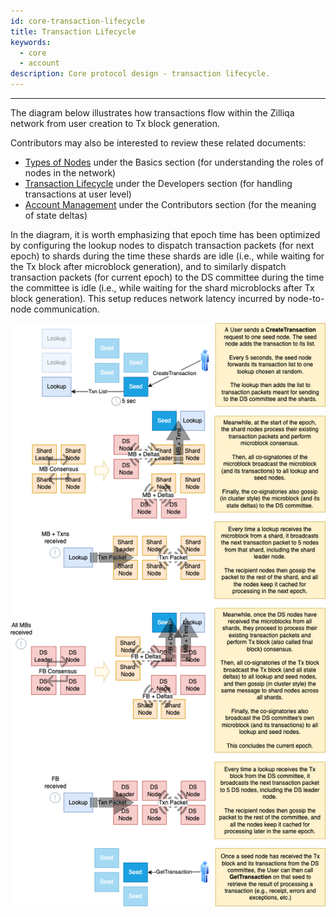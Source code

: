 ```yaml
---
id: core-transaction-lifecycle
title: Transaction Lifecycle
keywords:
  - core
  - account
description: Core protocol design - transaction lifecycle.
---
```


---

The diagram below illustrates how transactions flow within the Zilliqa network
from user creation to Tx block generation.

Contributors may also be interested to review these related documents:

- [Types of Nodes](/basics/basics-zil-nodes) under the Basics section (for
  understanding the roles of nodes in the network)
- [Transaction Lifecycle](/dev-dapps/dev-txn-signing) under the Developers
  section (for handling transactions at user level)
- [Account Management](/contributors/core-accounts#state-deltas) under the
  Contributors section (for the meaning of state deltas)

In the diagram, it is worth emphasizing that epoch time has been optimized by
configuring the lookup nodes to dispatch transaction packets (for next epoch) to
shards during the time these shards are idle (i.e., while waiting for the Tx
block after microblock generation), and to similarly dispatch transaction
packets (for current epoch) to the DS committee during the time the committee is
idle (i.e., while waiting for the shard microblocks after Tx block generation).
This setup reduces network latency incurred by node-to-node communication.

![image01](/assets/img/contributors/core/transaction-lifecycle/image01.png)
